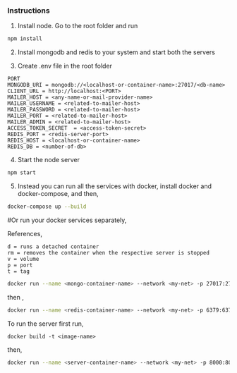 ### Instructions

1. Install node. Go to the root folder and run

```bash
npm install
```

2. Install mongodb and redis to your system and start both the servers

3. Create .env file in the root folder

```.env
PORT
MONGODB_URI = mongodb://<localhost-or-container-name>:27017/<db-name>
CLIENT_URL = http://localhost:<PORT>
MAILER_HOST = <any-name-or-mail-provider-name>
MAILER_USERNAME = <related-to-mailer-host>
MAILER_PASSWORD = <related-to-mailer-host>
MAILER_PORT = <related-to-mailer-host>
MAILER_ADMIN = <related-to-mailer-host>
ACCESS_TOKEN_SECRET  = <access-token-secret>
REDIS_PORT = <redis-server-port>
REDIS_HOST = <localhost-or-container-name>
REDIS_DB = <number-of-db>
```

4. Start the node server

```bash
npm start
```

5. Instead you can run all the services with docker, install docker and docker-compose, and then,

```bash
docker-compose up --build
```

#Or run your docker services separately,

References,
```
d = runs a detached container
rm = removes the container when the respective server is stopped
v = volume
p = port
t = tag
```

```bash
docker run --name <mongo-container-name> --network <my-net> -p 27017:27017 -v /path/to/the/database:/data/db -d --rm mongo
```
then ,

```bash
docker run --name <redis-container-name> --network <my-net> -p 6379:6379 -v /path/to/the/database:/data -d --rm redis
```
To run the server first run,

```
docker build -t <image-name>
```

then,

```bash
docker run --name <server-container-name> --network <my-net> -p 8000:8000 -v /path/to/the/project:/home/apps/e-commerce -v node_modules:/home/apps/e-commerce/node_modules -d --rm <built-image-name>
```
